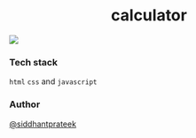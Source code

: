 <h1 align="center"> calculator </h1>

![](https://i.imgur.com/bSREkrw.png)

### Tech stack
`html` `css` and `javascript`  

### Author
[@siddhantprateek](https://github.com/siddhantprateek)